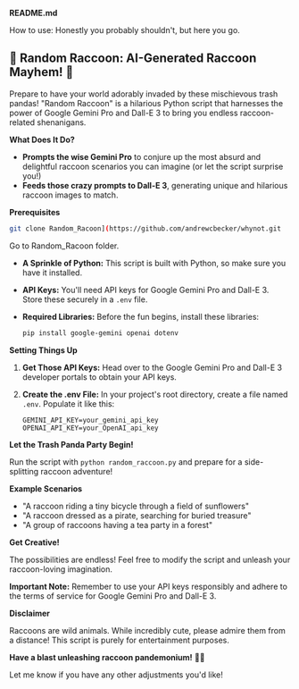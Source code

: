 
**README.md**

How to use: Honestly you probably shouldn't, but here you go. 

## 🦝 Random Raccoon: AI-Generated Raccoon Mayhem! 🦝

Prepare to have your world adorably invaded by these mischievous trash pandas! "Random Raccoon" is a hilarious Python script that harnesses the power of Google Gemini Pro and Dall-E 3 to bring you endless raccoon-related shenanigans.

**What Does It Do?**

* **Prompts the wise Gemini Pro** to conjure up the most absurd and delightful raccoon scenarios you can imagine (or let the script surprise you!) 
* **Feeds those crazy prompts to Dall-E 3**, generating unique and hilarious raccoon images to match.

**Prerequisites**

```bash
git clone Random_Racoon](https://github.com/andrewcbecker/whynot.git
```
Go to Random_Racoon folder.

* **A Sprinkle of Python:** This script is built with Python, so make sure you have it installed.
* **API Keys:** You'll need API keys for Google Gemini Pro and Dall-E 3. Store these securely in a `.env` file.
* **Required Libraries:** Before the fun begins, install these libraries:

   ```bash
   pip install google-gemini openai dotenv 
   ```

**Setting Things Up**

1. **Get Those API Keys:** Head over to the Google Gemini Pro and Dall-E 3 developer portals to obtain your API keys.
2. **Create the .env File:**  In your project's root directory, create a file named `.env`. Populate it like this:

   ```
   GEMINI_API_KEY=your_gemini_api_key
   OPENAI_API_KEY=your_OpenAI_api_key
   ```

**Let the Trash Panda Party Begin!**

Run the script with `python random_raccoon.py` and prepare for a side-splitting raccoon adventure!

**Example Scenarios** 
* "A raccoon riding a tiny bicycle through a field of sunflowers"
* "A raccoon dressed as a pirate, searching for buried treasure"
* "A group of raccoons having a tea party in a forest" 

**Get Creative!**

The possibilities are endless! Feel free to modify the script and unleash your raccoon-loving imagination. 

**Important Note:** Remember to use your API keys responsibly and adhere to the terms of service for Google Gemini Pro and Dall-E 3.

**Disclaimer**

Raccoons are wild animals. While incredibly cute, please admire them from a distance! This script is purely for entertainment purposes.

**Have a blast unleashing raccoon pandemonium!** 🦝💥

Let me know if you have any other adjustments you'd like! 
